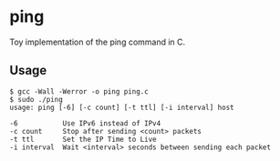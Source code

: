 # ping
Toy implementation of the ping command in C.

## Usage

```
$ gcc -Wall -Werror -o ping ping.c
$ sudo ./ping
usage: ping [-6] [-c count] [-t ttl] [-i interval] host

-6           Use IPv6 instead of IPv4
-c count     Stop after sending <count> packets
-t ttl       Set the IP Time to Live
-i interval  Wait <interval> seconds between sending each packet
```

